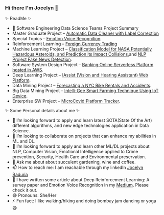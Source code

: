 ### Hi there I'm Jocelyn 👋


✨ ReadMe ✨

- 🔭 Software Engineering Data Science Teams Project Summary
- Master Graduate Project – [Automatic Data Cleaner with Label Correction](https://github.com/anirudhganguly44/team-tinker)
- Special Topics – [Emotion Voice Recognition](https://github.com/jocelynbaduria/Emotion-Voice-Recognition-Special-Topics-Project)
- Reinforcement Learning – [Foreign Currency Trading](https://github.com/jocelynbaduria/Forex-Currency-Trading)
- Machine Learning Project – [Classification Model for NASA Potentially Hazardous Asteroids, and Prediction its Impact Collisions](https://github.com/jocelynbaduria/cmpe-257_Numeric_Project),and [NLP Project Fake News Detection](https://github.com/aarsanjani/alternusvera-spring-2021).
- Software System Design Project – [Banking Online Serverless Platform hosted in AWS](https://github.com/gopinathsjsu/team-project-gang_of_four).
- Deep Learning Project – [IAssist (Vision and Hearing Assistant) Web Platform](https://github.com/princy-joy/iassist).
- Data Mining Project – [Forecasting a NYC Bike Rentals and Accidents](https://github.com/CMPE-255-First-Responder-ASP77/Forecasting-NYC-Bike-Rentals-and-Accidents/blob/master/CitiBike_Linear_Regression_analysis.ipynb).
- Big Data Mining Project – [Intelli-Gee Smart Farming Technique Using IoT Device](https://github.com/bmwv12lmr/Project-Intelli-Gee).
- Enterprise SW Project – [MicroCovid Platform Tracker](https://github.com/J2S2-Enterprise-Project-Group/micro-covid-counter).


✨ Some Personal details about me ✨
- 🌱 I’m looking forward to apply and learn latest SOTA(State Of the Art) different algorithms, and new edge technologies application in Data Science.
- 👯 I’m looking to collaborate on projects that can enhance my abilities in ML and DL.
- 🤔 I’m looking forward to apply and learn other ML/DL projects about NLP, Computer Vision, Emotional Intelligence applied to Crime prevention, Security, Health Care and Environmental preservation.
- 💬 Ask me about about succulent gardening, wine and coffee.
- 📫 How to reach me: I am reachable through my linkedIn [Jocelyn Baduria](https://www.linkedin.com/in/jocelyn-b-87b88543/)
- 🧐 I have written some article about Deep Reinforcement Learning: A survey paper and Emotion Voice Recognition in my [Medium](https://jocelyn-baduria.medium.com/). Please check it out.
- 😄 Pronouns: She/Her
- ⚡ Fun fact: I like walking/hiking and doing bombay jam dancing or yoga :smile:       
